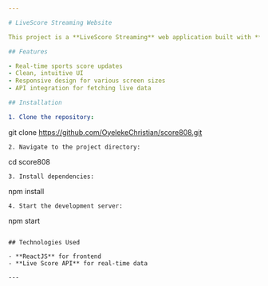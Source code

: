 ```yaml
---

# LiveScore Streaming Website

This project is a **LiveScore Streaming** web application built with **ReactJS**. The website provides users with real-time sports scores and updates from various sports events.

## Features

- Real-time sports score updates
- Clean, intuitive UI
- Responsive design for various screen sizes
- API integration for fetching live data

## Installation

1. Clone the repository:
   ```
   git clone https://github.com/OyelekeChristian/score808.git
   ```
2. Navigate to the project directory:
   ```
   cd score808
   ```
3. Install dependencies:
   ```
   npm install
   ```
4. Start the development server:
   ```
   npm start
   ```

## Technologies Used

- **ReactJS** for frontend
- **Live Score API** for real-time data

---
```


